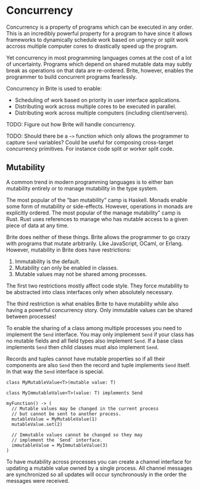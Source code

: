 # Concurrency

Concurrency is a property of programs which can be executed in any order. This is an incredibly powerful property for a program to have since it allows frameworks to dynamically schedule work based on urgency or split work accross multiple computer cores to drastically speed up the program.

Yet concurrency in most programming languages comes at the cost of a lot of uncertainty. Programs which depend on shared mutable data may subtly break as operations on that data are re-ordered. Brite, however, enables the programmer to build concurrent programs fearlessly.

Concurrency in Brite is used to enable:

- Scheduling of work based on priority in user interface applications.
- Distributing work across multiple cores to be executed in parallel.
- Distributing work across multiple computers (including client/servers).

TODO: Figure out how Brite will handle concurrency.

TODO: Should there be a `~>` function which only allows the programmer to capture `Send` variables? Could be useful for composing cross-target concurrency primitives. For instance code split or worker split code.

## Mutability

A common trend in modern programming languages is to either ban mutability entirely or to manage mutability in the type system.

The most popular of the “ban mutability” camp is Haskell. Monads enable some form of mutability or side-effects. However, operations in monads are explicitly ordered. The most popular of the manage mutability” camp is Rust. Rust uses references to manage who has mutable access to a given piece of data at any time.

Brite does neither of these things. Brite allows the programmer to go crazy with programs that mutate arbitrarily. Like JavaScript, OCaml, or Erlang. However, mutability in Brite does have restrictions:

1. Immutability is the default.
2. Mutability can only be enabled in classes.
3. Mutable values may not be shared among processes.

The first two restrictions mostly affect code style. They force mutability to be abstracted into class interfaces only when absolutely necessary.

The third restriction is what enables Brite to have mutability while also having a powerful concurrency story. Only immutable values can be shared between processes!

To enable the sharing of a class among multiple processes you need to implement the `Send` interface. You may only implement `Send` if your class has no mutable fields and all field types also implement `Send`. If a base class implements `Send` then child classes must also implement `Send`.

Records and tuples cannot have mutable properties so if all their components are also `Send` then the record and tuple implements `Send` itself. In that way the `Send` interface is special.

```ite example
class MyMutableValue<T>(mutable value: T)

class MyImmutableValue<T>(value: T) implements Send

myFunction() -> (
  // Mutable values may be changed in the current process
  // but cannot be sent to another process.
  mutableValue = MyMutableValue(1)
  mutableValue.set(2)

  // Immutable values cannot be changed so they may
  // implement the `Send` interface.
  immutableValue = MyImmutableValue(3)
)
```

To have mutability across processes you can create a channel interface for updating a mutable value owned by a single process. All channel messages are synchronized so all updates will occur synchronously in the order the messages were received.
